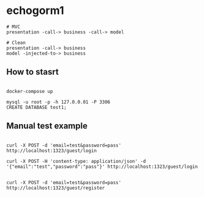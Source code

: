 
# echogorm1

```
# MVC
presentation -call-> business -call-> model

# Clean
presentation -call-> business
model -injected-to-> business
```

## How to stasrt

```shell

docker-compose up

mysql -u root -p -h 127.0.0.01 -P 3306
CREATE DATABASE test1;

```

## Manual test example

```shell

curl -X POST -d 'email=test&password=pass' http://localhost:1323/guest/login

curl -X POST -H 'content-type: application/json' -d '{"email":"test","password":"pass"}' http://localhost:1323/guest/login


curl -X POST -d 'email=test&password=pass' http://localhost:1323/guest/register
```
